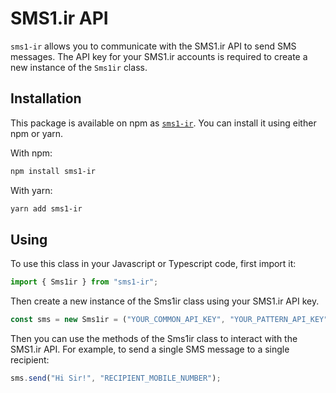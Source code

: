 # SMS1.ir API

`sms1-ir` allows you to communicate with the SMS1.ir API to send SMS messages. The API key for your SMS1.ir accounts is required to create a new instance of the `Sms1ir` class.

## Installation

This package is available on npm as [`sms1-ir`](https://www.npmjs.com/package/sms1-ir). You can install it using either npm or yarn.

With npm:

```bash
npm install sms1-ir
```

With yarn:

```bash
yarn add sms1-ir
```

## Using

To use this class in your Javascript or Typescript code, first import it:

```javascript
import { Sms1ir } from "sms1-ir";
```

Then create a new instance of the Sms1ir class using your SMS1.ir API key.

```javascript
const sms = new Sms1ir = ("YOUR_COMMON_API_KEY", "YOUR_PATTERN_API_KEY");
```

Then you can use the methods of the Sms1ir class to interact with the SMS1.ir API. For example, to send a single SMS message to a single recipient:

```javascript
sms.send("Hi Sir!", "RECIPIENT_MOBILE_NUMBER");
```
